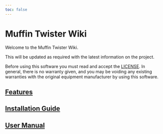 ```yaml
---
toc: false
---
```


# Muffin Twister Wiki

Welcome to the Muffin Twister Wiki.

This will be updated as required with the latest information on the project.

Before using this software you must read and accept the [LICENSE](https://git.sr.ht/~bxzn/Muffin/tree/main/LICENSE). In general, there is no warranty given, and you may be voiding any existing warranties with the original equipment manufacturer by using this software.

## [Features](wiki/Features.md)

## [Installation Guide](wiki/InstallationGuide.md)

## [User Manual](wiki/UserManual.md)
